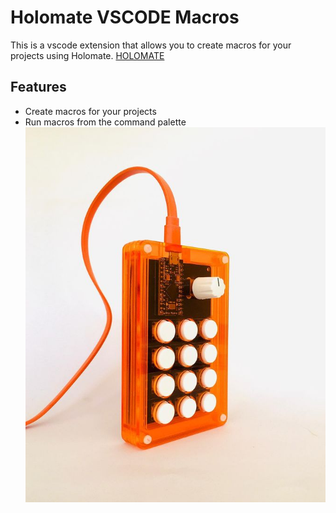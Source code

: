 # Holomate VSCODE Macros

This is a vscode extension that allows you to create macros for your projects using Holomate.
[HOLOMATE]([https://](https://www.instagram.com/holomate_))

## Features

- Create macros for your projects
- Run macros from the command palette
![holomate](resources/holomate.jpg)
